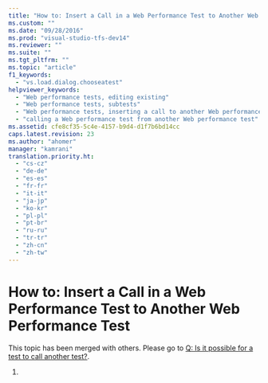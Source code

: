 ```yaml
---
title: "How to: Insert a Call in a Web Performance Test to Another Web Performance Test"
ms.custom: ""
ms.date: "09/28/2016"
ms.prod: "visual-studio-tfs-dev14"
ms.reviewer: ""
ms.suite: ""
ms.tgt_pltfrm: ""
ms.topic: "article"
f1_keywords: 
  - "vs.load.dialog.chooseatest"
helpviewer_keywords: 
  - "Web performance tests, editing existing"
  - "Web performance tests, subtests"
  - "Web performance tests, inserting a call to another Web performance test"
  - "calling a Web performance test from another Web performance test"
ms.assetid: cfe8cf35-5c4e-4157-b9d4-d1f7b6bd14cc
caps.latest.revision: 23
ms.author: "ahomer"
manager: "kamrani"
translation.priority.ht: 
  - "cs-cz"
  - "de-de"
  - "es-es"
  - "fr-fr"
  - "it-it"
  - "ja-jp"
  - "ko-kr"
  - "pl-pl"
  - "pt-br"
  - "ru-ru"
  - "tr-tr"
  - "zh-cn"
  - "zh-tw"
---
```

# How to: Insert a Call in a Web Performance Test to Another Web Performance Test
This topic has been merged with others. Please go to [Q: Is it possible for a test to call another test?](http://msdn.microsoft.com/en-us/bd0a82fd-cec0-4861-bc09-e1b0b2d258ef).  
  
1.